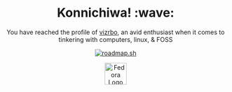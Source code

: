 <div align="center">
    <h1>Konnichiwa! :wave:</h1>
</div>
 
<div align="center">
    <p>You have reached the profile of <a href="https://gitlab.com/vizrbo">vizrbo</a>, an avid enthusiast when it comes to tinkering with computers, linux, & FOSS</p>
</div>

<div align="center">
    <p><a href="https://roadmap.sh"><img src="https://api.roadmap.sh/v1-badge/wide/64a4404aec22530247ecacad?variant=light" alt="roadmap.sh"></a></p>
</div>

<div align="center">
    <p><a href="https://fedoraproject.org/workstation/"><img height="50px" src="https://gitlab.com/vizrbo/vizrbo/-/raw/main/fedora.png" alt="Fedora Logo"></a></p>
</div>
